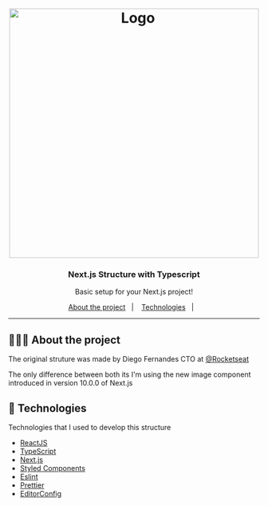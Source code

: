 <h1 align="center">
  <img alt="Logo" src="https://res.cloudinary.com/dpz6e1awu/image/upload/v1603926812/next_logo_e06dto.jpg" width="500px" >
</h>

<h3 align="center">
 Next.js Structure with Typescript
</h3>

<p align="center">Basic setup for your Next.js project!</p>


<p align="center">
  <a href="#%EF%B8%8F-about-the-project">About the project</a>&nbsp;&nbsp;&nbsp;|&nbsp;&nbsp;&nbsp;
  <a href="#-technologies">Technologies</a>&nbsp;&nbsp;&nbsp;|&nbsp;&nbsp;&nbsp;
</p>

<hr></hr>



## 💇🏻‍♂️ About the project

The original struture was made by Diego Fernandes CTO at [@Rocketseat](https://rocketseat.com.br/)

The only difference between both its I'm using the new image component introduced in version 10.0.0 of Next.js




## 🚀 Technologies

Technologies that I used to develop this structure

- [ReactJS](https://reactjs.org/)
- [TypeScript](https://www.typescriptlang.org/)
- [Next.js](https://nextjs.org/blog/next-10)
- [Styled Components](https://styled-components.com/)
- [Eslint](https://eslint.org/)
- [Prettier](https://prettier.io/)
- [EditorConfig](https://editorconfig.org/)

